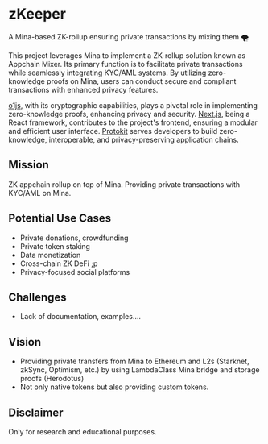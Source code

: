 # zKeeper

A Mina-based ZK-rollup ensuring private transactions by mixing them 🌪

This project leverages Mina to implement a ZK-rollup solution known as Appchain Mixer. Its primary function is to facilitate private transactions while seamlessly integrating KYC/AML systems. By utilizing zero-knowledge proofs on Mina, users can conduct secure and compliant transactions with enhanced privacy features.

[o1js](#), with its cryptographic capabilities, plays a pivotal role in implementing zero-knowledge proofs, enhancing privacy and security. [Next.js](#), being a React framework, contributes to the project's frontend, ensuring a modular and efficient user interface. [Protokit](#) serves developers to build zero-knowledge, interoperable, and privacy-preserving application chains.

## Mission

ZK appchain rollup on top of Mina. Providing private transactions with KYC/AML on Mina.

## Potential Use Cases 
- Private donations, crowdfunding
- Private token staking
- Data monetization
- Cross-chain ZK DeFi ;p
- Privacy-focused social platforms

## Challenges
- Lack of documentation, examples....

## Vision
- Providing private transfers from Mina to Ethereum and L2s (Starknet, zkSync, Optimism, etc.) by using LambdaClass Mina bridge and storage proofs (Herodotus)
- Not only native tokens but also providing custom tokens.

## Disclaimer

Only for research and educational purposes.
